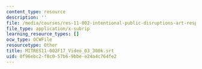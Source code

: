 ```yaml
---
content_type: resource
description: ''
file: /media/courses/res-11-002-intentional-public-disruptions-art-responsibility-and-pedagogy-fall-2017/0f96ebc2f8c057b69bbee24a4c764fe2_MITRES11-002F17_Video_03_300k.vtt
file_type: application/x-subrip
learning_resource_types: []
ocw_type: OCWFile
resourcetype: Other
title: MITRES11-002F17_Video_03_300k.srt
uid: 0f96ebc2-f8c0-57b6-9bbe-e24a4c764fe2
---
```

